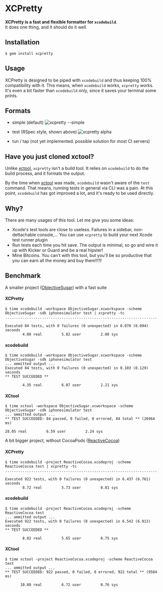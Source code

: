 # XCPretty

__XCPretty is a fast and flexible formatter for `xcodebuild`__.<br/>
It does one thing, and it should do it well.

## Installation

    $ gem install xcpretty

## Usage

XCPretty is designed to be piped with `xcodebuild` and thus keeping 100% compatibility with it.
This means, when `xcodebuild` works, `xcpretty` works.
It's even a bit faster than `xcodebuild` only, since it saves your terminal some prints.

## Formats

- simple (default)
![xcpretty --simple](http://i.imgur.com/SMx0gUD.gif)

- test (RSpec style, shown above)
![xcpretty alpha](http://i.imgur.com/VeTQQub.gif)

- tun / tap (not yet implemented. possible solution for most CI servers)

## Have you just cloned xctool?

Unlike [xctool](https://github.com/facebook/xctool), `xcpretty` isn't a build tool.
It relies on `xcodebuild` to do the build process, and it formats the output.

By the time when [xctool](https://github.com/facebook/xctool) was made, `xcodebuild`
wasn't aware of the `test` command. That means, running tests in general via CLI was a pain.
At this point, `xcodebuild` has got improved a lot, and it's ready to be used directly.

## Why?

There are many usages of this tool. Let me give you some ideas:
- Xcode's test tools are close to useless. Failures in a sidebar, non-dettachable console,... You can use `xcpretty` to build your next Xcode test runner plugin
- Run tests each time you hit save. The output is minimal, so go and wire it up with Kicker or Guard and be a real hipster!
- Mine Bitcoins. You can't with this tool, but you'll be so productive that you can earn all the money and buy them!!!1!

## Benchmark

A smaller project ([ObjectiveSugar](https://github.com/mneorr/objectivesugar)) with a fast suite

#### XCPretty
```
$ time xcodebuild -workspace ObjectiveSugar.xcworkspace -scheme ObjectiveSugar -sdk iphonesimulator test | xcpretty -tc
....................................................................................

Executed 84 tests, with 0 failures (0 unexpected) in 0.070 (0.094) seconds
        4.08 real         5.82 user         2.08 sys
```
#### xcodebuild
```
$ time xcodebuild -workspace ObjectiveSugar.xcworkspace -scheme ObjectiveSugar -sdk iphonesimulator test
... ommitted output ...
Executed 84 tests, with 0 failures (0 unexpected) in 0.103 (0.129) seconds
** TEST SUCCEEDED **

        4.35 real         6.07 user         2.21 sys
```
#### XCtool
```
$ time xctool -workspace ObjectiveSugar.xcworkspace -scheme ObjectiveSugar -sdk iphonesimulator test
... ommitted output ...
** TEST SUCCEEDED: 84 passed, 0 failed, 0 errored, 84 total ** (26964 ms)

28.05 real         6.59 user         2.24 sys
```

A bit bigger project, without CocoaPods ([ReactiveCocoa](https://github.com/ReactiveCocoa/ReactiveCocoa))

#### XCPretty
```
$ time xcodebuild -project ReactiveCocoa.xcodeproj -scheme ReactiveCocoa test | xcpretty -tc
..........................................................................................................................................................................................................................................................................................................................................................................................................................................................................................................................................................................................................................................................................................................................................................................................................................................................................................................................................................

Executed 922 tests, with 0 failures (0 unexpected) in 6.437 (6.761) seconds
        8.72 real         5.73 user         0.81 sys
```
#### xcodebuild
```
$ time xcodebuild -project ReactiveCocoa.xcodeproj -scheme ReactiveCocoa test
... ommitted output ...
Executed 922 tests, with 0 failures (0 unexpected) in 6.542 (6.913) seconds
** TEST SUCCEEDED **

        8.82 real         5.65 user         0.75 sys
```
#### XCtool
```
$ time xctool -project ReactiveCocoa.xcodeproj -scheme ReactiveCocoa test
... ommitted output ...
** TEST SUCCEEDED: 922 passed, 0 failed, 0 errored, 922 total ** (9584 ms)

       10.80 real         6.72 user         0.76 sys
```
